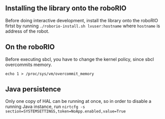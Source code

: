 ## Installing the library onto the roboRIO

Before doing interactive development, install the library onto the roboRIO firtst by running
`./roborio-install.sh lvuser:hostname`
where `hostname` is address of the robot.

## On the roboRIO

Before executing sbcl, you have to change the kernel policy, since sbcl overcommits memory.

`echo 1 > /proc/sys/vm/overcommit_memory`

## Java persistence
Only one copy of HAL can be running at once, so in order to disable a running Java instance, run
`nirtcfg -s section=SYSTEMSETTINGS,token=NoApp.enabled,value=True`
